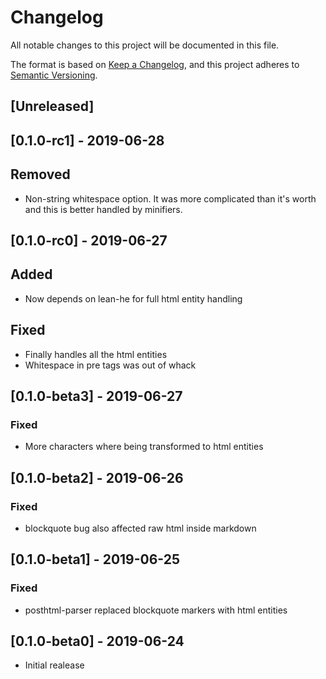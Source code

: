 # Changelog

All notable changes to this project will be documented in this file.

The format is based on [Keep a Changelog](https://keepachangelog.com/en/1.0.0/),
and this project adheres to [Semantic Versioning](https://semver.org/spec/v2.0.0.html).


## [Unreleased]


## [0.1.0-rc1] - 2019-06-28

## Removed

- Non-string whitespace option. It was more complicated than it's worth and
this is better handled by minifiers.


## [0.1.0-rc0] - 2019-06-27

## Added

- Now depends on lean-he for full html entity handling

## Fixed

- Finally handles all the html entities
- Whitespace in pre tags was out of whack


## [0.1.0-beta3] - 2019-06-27

### Fixed

- More characters where being transformed to html entities


## [0.1.0-beta2] - 2019-06-26

### Fixed

- blockquote bug also affected raw html inside markdown


## [0.1.0-beta1] - 2019-06-25

### Fixed

- posthtml-parser replaced blockquote markers with html entities


## [0.1.0-beta0] - 2019-06-24

- Initial realease

